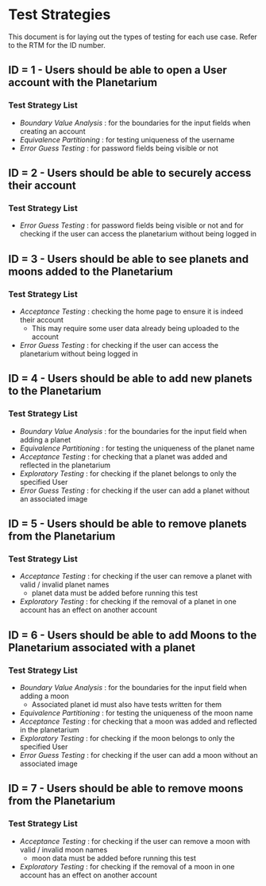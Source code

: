 # Test Strategies
This document is for laying out the types of testing for each use case. Refer to the RTM for the ID number.

## ID = 1 - Users should be able to open a User account with the Planetarium

### Test Strategy List
- *Boundary Value Analysis* : for the boundaries for the input fields when creating an account
- *Equivalence Partitioning* : for testing uniqueness of the username
- *Error Guess Testing* : for password fields being visible or not

## ID = 2 - Users should be able to securely access their account

### Test Strategy List
- *Error Guess Testing* : for password fields being visible or not and for checking if the user can
access the planetarium without being logged in

## ID = 3 - Users should be able to see planets and moons added to the Planetarium

### Test Strategy List
- *Acceptance Testing* : checking the home page to ensure it is indeed their account
  - This may require some user data already being uploaded to the account
- *Error Guess Testing* : for checking if the user can access the planetarium without being logged in

## ID = 4 - Users should be able to add new planets to the Planetarium

### Test Strategy List
- *Boundary Value Analysis* : for the boundaries for the input field when adding a planet
- *Equivalence Partitioning* : for testing the uniqueness of the planet name
- *Acceptance Testing* : for checking that a planet was added and reflected in the planetarium
- *Exploratory Testing* : for checking if the planet belongs to only the specified User
- *Error Guess Testing* : for checking if the user can add a planet without an associated image

## ID = 5 - Users should be able to remove planets from the Planetarium

### Test Strategy List
- *Acceptance Testing* : for checking if the user can remove a planet with valid / invalid planet names
  - planet data must be added before running this test
- *Exploratory Testing* : for checking if the removal of a planet in one account has an effect on another account

## ID = 6 - Users should be able to add Moons to the Planetarium associated with a planet

### Test Strategy List
- *Boundary Value Analysis* : for the boundaries for the input field when adding a moon
  - Associated planet id must also have tests written for them
- *Equivalence Partitioning* : for testing the uniqueness of the moon name
- *Acceptance Testing* : for checking that a moon was added and reflected in the planetarium
- *Exploratory Testing* : for checking if the moon belongs to only the specified User
- *Error Guess Testing* : for checking if the user can add a moon without an associated image

## ID = 7 - Users should be able to remove moons from the Planetarium

### Test Strategy List
- *Acceptance Testing* : for checking if the user can remove a moon with valid / invalid moon names
  - moon data must be added before running this test
- *Exploratory Testing* : for checking if the removal of a moon in one account has an effect on another account
